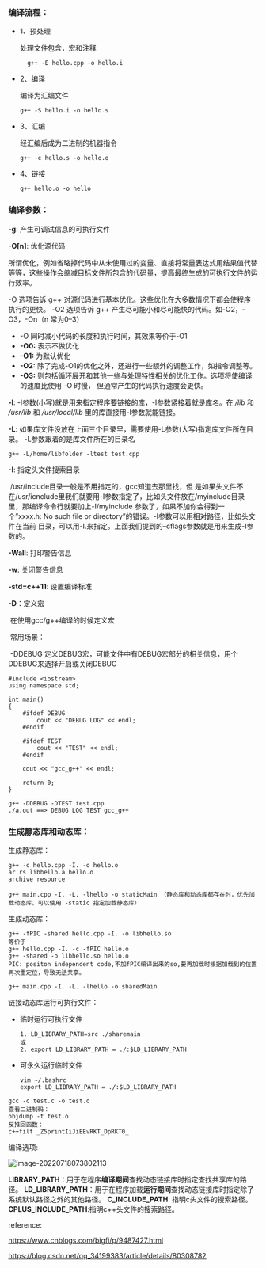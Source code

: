 ### 编译流程：

- 1、预处理

  处理文件包含，宏和注释
  ```
	g++ -E hello.cpp -o hello.i
	```

- 2、编译

  编译为汇编文件

  ```
  g++ -S hello.i -o hello.s
  ```

- 3、汇编

  经汇编后成为二进制的机器指令

  ```
  g++ -c hello.s -o hello.o
  ```

- 4、链接

  ```
  g++ hello.o -o hello
  ```

### 编译参数：

**-g**: 产生可调试信息的可执行文件

**-O[n]**: 优化源代码

所谓优化，例如省略掉代码中从未使用过的变量、直接将常量表达式用结果值代替等等，这些操作会缩减目标文件所包含的代码量，提高最终生成的可执行文件的运行效率。

-O 选项告诉 g++ 对源代码进行基本优化。这些优化在大多数情况下都会使程序执行的更快。 -O2 选项告诉 g++ 产生尽可能小和尽可能快的代码。如-O2，-O3，-On（n 常为0–3）

   + -O 同时减小代码的长度和执行时间，其效果等价于-O1
   +  **-O0:** 表示不做优化
   +  **-O1:** 为默认优化
   +  **-O2:** 除了完成-O1的优化之外，还进行一些额外的调整工作，如指令调整等。
   +  **-O3:** 则包括循环展开和其他一些与处理特性相关的优化工作。选项将使编译的速度比使用 -O 时慢， 但通常产生的代码执行速度会更快。

**-l**: -l参数(小写)就是用来指定程序要链接的库，-l参数紧接着就是库名。在 */lib* 和 */usr/lib* 和 */usr/local/lib* 里的库直接用-l参数就能链接。

**-L**: 如果库文件没放在上面三个目录里，需要使用-L参数(大写)指定库文件所在目录。 -L参数跟着的是库文件所在的目录名

```
g++ -L/home/libfolder -ltest test.cpp
```

**-I**: 指定头文件搜索目录

​	/usr/include目录一般是不用指定的，gcc知道去那里找，但 是如果头文件不在/usr/icnclude里我们就要用-I参数指定了，比如头文件放在/myinclude目录里，那编译命令行就要加上-I/myinclude 参数了，如果不加你会得到一个”xxxx.h: No such file or directory”的错误。-I参数可以用相对路径，比如头文件在当前 目录，可以用-I.来指定。上面我们提到的–cflags参数就是用来生成-I参数的。

**-Wall**: 打印警告信息

**-w**: 关闭警告信息

**-std=c++11**: 设置编译标准

**-D**：定义宏

​	在使用gcc/g++编译的时候定义宏

​	常用场景：

​	-DDEBUG 定义DEBUG宏，可能文件中有DEBUG宏部分的相关信息，用个DDEBUG来选择开启或关闭DEBUG

```
#include <iostream>
using namespace std;

int main()
{
    #ifdef DEBUG
        cout << "DEBUG LOG" << endl;
    #endif

    #ifdef TEST
        cout << "TEST" << endl;
    #endif

    cout << "gcc_g++" << endl;

    return 0;
}
```

```
g++ -DDEBUG -DTEST test.cpp
./a.out ==> DEBUG LOG TEST gcc_g++
```

### 生成静态库和动态库：

生成静态库：

```
g++ -c hello.cpp -I. -o hello.o
ar rs libhello.a hello.o
archive resource

g++ main.cpp -I. -L. -lhello -o staticMain （静态库和动态库都存在时，优先加载动态库，可以使用 -static 指定加载静态库）
```

生成动态库：

```
g++ -fPIC -shared hello.cpp -I. -o libhello.so
等价于
g++ hello.cpp -I. -c -fPIC hello.o
g++ -shared -o libhello.so hello.o
PIC: positon independent code,不加fPIC编译出来的so,要再加载时根据加载到的位置再次重定位，导致无法共享。

g++ main.cpp -I. -L. -lhello -o sharedMain
```

链接动态库运行可执行文件：

+ 临时运行可执行文件

  ```
  1. LD_LIBRARY_PATH=src ./sharemain
  或
  2. export LD_LIBRARY_PATH = ./:$LD_LIBRARY_PATH
  ```

+ 可永久运行临时文件

  ```
  vim ~/.bashrc
  export LD_LIBRARY_PATH = ./:$LD_LIBRARY_PATH
  ```




```
gcc -c test.c -o test.o
查看二进制码：
objdump -t test.o
反推回函数：
c++filt _Z5printIiJiEEvRKT_DpRKT0_
```



编译选项:

![image-20220718073802113](image/image-20220718073802113.png)





**LIBRARY_PATH**：用于在程序**编译期间**查找动态链接库时指定查找共享库的路径。
**LD_LIBRARY_PATH**：用于在程序加载**运行期间**查找动态链接库时指定除了系统默认路径之外的其他路径。
**C_INCLUDE_PATH**: 指明c头文件的搜索路径。
**CPLUS_INCLUDE_PATH**:指明c++头文件的搜索路径。  

reference:

https://www.cnblogs.com/bigfi/p/9487427.html

https://blog.csdn.net/qq_34199383/article/details/80308782

